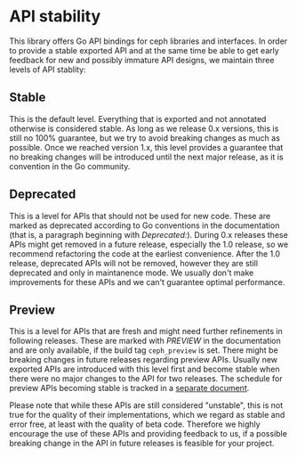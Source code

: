 # API stability

This library offers Go API bindings for ceph libraries and interfaces. In order
to provide a stable exported API and at the same time be able to get early
feedback for new and possibly immature API designs, we maintain three levels of
API stablity:

## Stable

This is the default level. Everything that is exported and not annotated
otherwise is considered stable. As long as we release 0.x versions, this is
still no 100% guarantee, but we try to avoid breaking changes as much as
possible. Once we reached version 1.x, this level provides a guarantee that no
breaking changes will be introduced until the next major release, as it is
convention in the Go community.

## Deprecated

This is a level for APIs that should not be used for new code. These are marked
as deprecated according to Go conventions in the documentation (that is, a
paragraph beginning with _Deprecated:_). During 0.x releases these APIs
might get removed in a future release, especially the 1.0 release, so we
recommend refactoring the code at the earliest convenience. After the 1.0
release, deprecated APIs will not be removed, however they are still deprecated
and only in maintanence mode. We usually don't make improvements for these APIs
and we can't guarantee optimal performance.

## Preview

This is a level for APIs that are fresh and might need further refinements in
following releases. These are marked with _PREVIEW_ in the documentation and are
only available, if the build tag `ceph_preview` is set. There might be breaking
changes in future releases regarding preview APIs. Usually new exported APIs are
introduced with this level first and become stable when there were no major
changes to the API for two releases. The schedule for preview APIs becoming
stable is tracked in a [separate document](./api-status.md).

Please note that while these APIs are still considered "unstable", this is not
true for the quality of their implementations, which we regard as stable and
error free, at least with the quality of beta code. Therefore we highly
encourage the use of these APIs and providing feedback to us, if a possible
breaking change in the API in future releases is feasible for your project.

